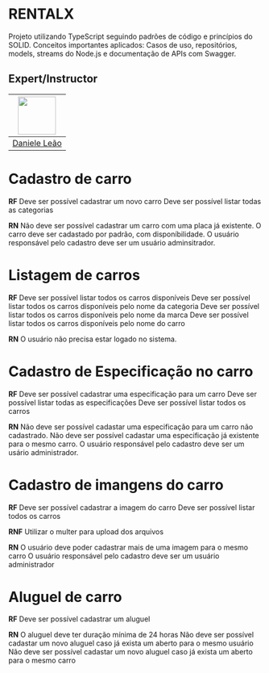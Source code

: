 # RENTALX
Projeto utilizando TypeScript seguindo padrões de código e princípios do SOLID. 
Conceitos importantes aplicados: Casos de uso, repositórios, models, streams do Node.js e documentação de APIs com Swagger.


## Expert/Instructor
| [<img src="https://avatars.githubusercontent.com/u/5041791?v=4" width="75px;"/>](https://github.com/danileao) |
| :--------------------------------------------------------------------------------------------------------: |
|                             [Daniele Leão](https://github.com/danileao)                             |



# Cadastro de carro

**RF**
Deve ser possível cadastrar um novo carro
Deve ser possível listar todas as categorias

**RN**
Não deve ser possível cadastrar um carro com uma placa já existente.
O carro deve ser cadastado por padrão, com disponíbilidade.
O usuário responsável pelo cadastro deve ser um usuário adminsitrador.

# Listagem de carros

**RF**
Deve ser possível listar todos os carros disponíveis
Deve ser possível listar todos os carros disponíveis pelo nome da categoria
Deve ser possível listar todos os carros disponíveis pelo nome da marca
Deve ser possível listar todos os carros disponíveis pelo nome do carro



**RN**
O usuário não precisa estar logado no sistema.


# Cadastro de Especificação no carro

**RF**
Deve ser possível cadastrar uma especificação para um carro
Deve ser possível listar todas as especificações
Deve ser possível listar todos os carros

**RN**
Não deve ser possível cadastar uma especificação para um carro não cadastrado.
Não deve ser possível cadastar uma especificação já existente para o mesmo carro.
O usuário responsável pelo cadastro deve ser um usário administrador.


# Cadastro de imangens do carro

**RF**
Deve ser possível cadastrar a imagem do carro
Deve ser possível listar todos os carros

**RNF**
Utilizar o multer para upload dos arquivos

**RN**
O usuário deve poder cadastrar mais de uma imagem para o mesmo carro
O usuário responsável pelo cadastro deve ser um usuário administrador


# Aluguel de carro
**RF**
Deve ser possível cadastrar um aluguel


**RN**
O aluguel deve ter duração mínima de 24 horas
Não deve ser possível cadastar um novo aluguel caso já exista um aberto para o mesmo usuário
Não deve ser possível cadastar um novo aluguel caso já exista um aberto para o mesmo carro









